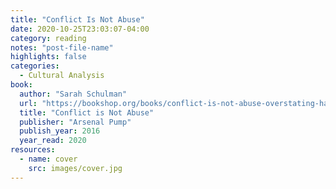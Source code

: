 ```yaml
---
title: "Conflict Is Not Abuse"
date: 2020-10-25T23:03:07-04:00
category: reading
notes: "post-file-name"
highlights: false
categories:
  - Cultural Analysis
book:
  author: "Sarah Schulman"
  url: "https://bookshop.org/books/conflict-is-not-abuse-overstating-harm-community-responsibility-and-the-duty-of-repair/9781551526430"
  title: "Conflict is Not Abuse"
  publisher: "Arsenal Pump"
  publish_year: 2016
  year_read: 2020
resources:
  - name: cover
    src: images/cover.jpg
---
```


